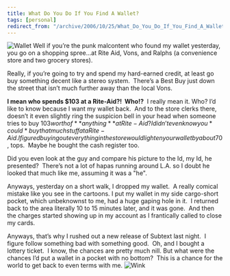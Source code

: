 ```yaml
---
title: What Do You Do If You Find A Wallet?
tags: [personal]
redirect_from: "/archive/2006/10/25/What_Do_You_Do_If_You_Find_A_Wallet.aspx/"
---
```


![Wallet](https://haacked.com/images/haacked_com/WindowsLiveWriter/WhatDoYouDoIfYouFindAWallet_8BD6/618061_wallet%5B6%5D.jpg)
Well if you’re the punk malcontent who found my wallet yesterday, you go
on a shopping spree...at Rite Aid, Vons, and Ralphs (a convenience store
and two grocery stores). 

Really, if you’re going to try and spend my hard-earned credit, at least
go buy something decent like a stereo system.  There’s a Best Buy just
down the street that isn’t much further away than the local Vons.

**I mean who spends $103 at a Rite-Aid?!  Who!?**  I really mean it.
Who? I’d like to know because I want my wallet back.  And to the store
clerks there, doesn’t it even slightly ring the suspicion bell in your
head when someone tries to buy $103 worth of **anything** at Rite-Aid? 
I didn’t even know you *could* buy that much stuff at a Rite-Aid. I
figured buying out everything in the store would lighten your wallet by
about $70, tops.  Maybe he bought the cash register too.

Did you even look at the guy and compare his picture to the Id, my Id,
he presented?  There’s not a lot of hapas running around L.A. so I doubt
he looked that much like me, assuming it was a "he".

Anyways, yesterday on a short walk, I dropped my wallet.  A really
comical mistake like you see in the cartoons. I put my wallet in my side
cargo-short pocket, which unbeknownst to me, had a huge gaping hole in
it.  I returned back to the area literally 10 to 15 minutes later, and
it was gone.  And then the charges started showing up in my account as I
frantically called to close my cards.

Anyways, that’s why I rushed out a new release of Subtext last night.  I
figure follow something bad with something good.  Oh, and I bought a
lottery ticket.  I know, the chances are pretty much nill. But what were
the chances I’d put a wallet in a pocket with no bottom?  This is a
chance for the world to get back to even terms with me.
![Wink](https://haacked.com/Images/emotions/smiley-wink.gif)

